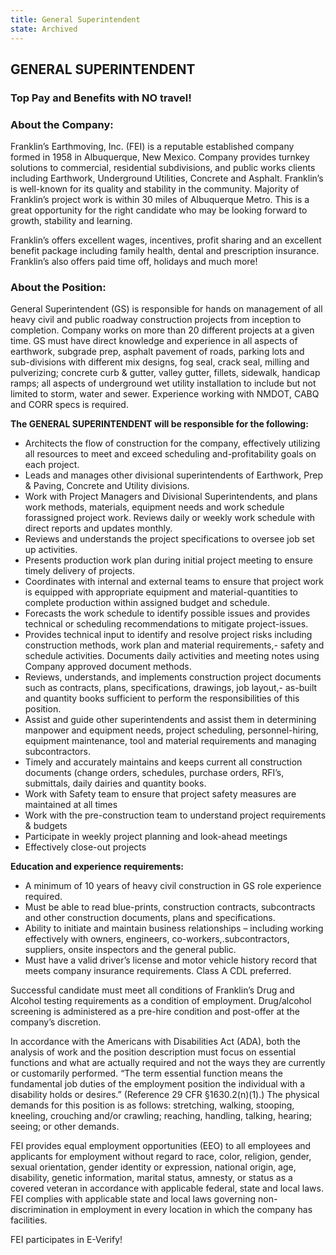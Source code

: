 ```yaml
---
title: General Superintendent
state: Archived
---
```


## **GENERAL SUPERINTENDENT**
### **Top Pay and Benefits with NO travel!**

### **About the Company:**

Franklin’s Earthmoving, Inc. (FEI) is a reputable established company formed in 1958 in Albuquerque, New Mexico. Company provides turnkey solutions to commercial, residential subdivisions, and public works clients including Earthwork, Underground Utilities, Concrete and Asphalt. Franklin’s is well-known for its quality and stability in the community.  Majority of Franklin’s project work is within 30 miles of Albuquerque Metro. This is a great opportunity for the right candidate who may be looking forward to growth, stability and learning.

Franklin’s offers excellent wages, incentives, profit sharing and an excellent benefit package including family health, dental and prescription insurance. Franklin’s also offers paid time off, holidays and much more!
### **About the Position:**

General Superintendent (GS) is responsible for hands on management of all heavy civil and public roadway construction projects from inception to completion. Company works on more than 20 different projects at a given time. GS must have direct knowledge and experience in all aspects of earthwork, subgrade prep, asphalt pavement of roads, parking lots and sub-divisions with different mix designs, fog seal, crack seal, milling and pulverizing; concrete curb & gutter, valley gutter, fillets, sidewalk, handicap ramps; all aspects of underground wet utility installation to include but not limited to storm, water and sewer. Experience working with NMDOT, CABQ and CORR specs is required.


**The GENERAL SUPERINTENDENT will be responsible for the following:**


- Architects the flow of construction for the company, effectively utilizing all resources to meet and exceed scheduling and-profitability goals on each project.
- Leads and manages other divisional superintendents of Earthwork, Prep & Paving, Concrete and Utility divisions.
- Work with Project Managers and Divisional Superintendents, and plans work methods, materials, equipment needs and work schedule forassigned project work. Reviews daily or weekly work schedule with direct reports and updates monthly.
- Reviews and understands the project specifications to oversee job set up activities.
- Presents production work plan during initial project meeting to ensure timely delivery of projects.
- Coordinates with internal and external teams to ensure that project work is equipped with appropriate equipment and material-quantities to complete production within assigned budget and schedule.
- Forecasts the work schedule to identify possible issues and provides technical or scheduling recommendations to mitigate project-issues.
- Provides technical input to identify and resolve project risks including construction methods, work plan and material requirements,- safety and schedule activities. Documents daily activities and meeting notes using Company approved document methods.
- Reviews, understands, and implements construction project documents such as contracts, plans, specifications, drawings, job layout,- as-built and quantity books sufficient to perform the responsibilities of this position.
- Assist and guide other superintendents and assist them in determining manpower and equipment needs, project scheduling, personnel-hiring, equipment maintenance, tool and material requirements and managing subcontractors.
- Timely and accurately maintains and keeps current all construction documents (change orders, schedules, purchase orders, RFI’s,  submittals, daily dairies and quantity books.
- Work with Safety team to ensure that project safety measures are maintained at all times
- Work with the pre-construction team to understand project requirements & budgets
- Participate in weekly project planning and look-ahead meetings
- Effectively close-out projects


**Education and experience requirements:**

- A minimum of 10 years of heavy civil construction in GS role experience required.
- Must be able to read blue-prints, construction contracts, subcontracts and other construction documents, plans and specifications.
- Ability to initiate and maintain business relationships – including working effectively with owners, engineers, co-workers,.subcontractors, suppliers, onsite inspectors and the general public.
- Must have a valid driver’s license and motor vehicle history record that meets company insurance requirements. Class A CDL preferred. 

Successful candidate must meet all conditions of Franklin’s Drug and Alcohol testing requirements as a condition of employment.  Drug/alcohol screening is administered as a pre-hire condition and post-offer at the company’s discretion.

 

In accordance with the Americans with Disabilities Act (ADA), both the analysis of work and the position description must focus on essential functions and what are actually required and not the ways they are currently or customarily performed. “The term essential function means the fundamental job duties of the employment position the individual with a disability holds or desires.”  (Reference 29 CFR §1630.2(n)(1).) The physical demands for this position is as follows: stretching, walking, stooping, kneeling, crouching and/or crawling; reaching, handling, talking, hearing; seeing; or other demands.

 

FEI provides equal employment opportunities (EEO) to all employees and applicants for employment without regard to race, color, religion, gender, sexual orientation, gender identity or expression, national origin, age, disability, genetic information, marital status, amnesty, or status as a covered veteran in accordance with applicable federal, state and local laws. FEI complies with applicable state and local laws governing non-discrimination in employment in every location in which the company has facilities.

 

FEI participates in E-Verify!